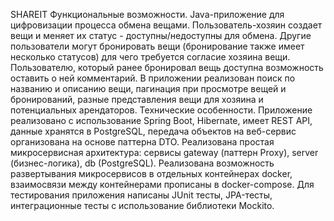 SHAREIT
Функциональные возможности.
Java-приложение для цифровизации процесса обмена вещами. Пользователь-хозяин создает вещи и меняет их статус - доступны/недоступны для обмена. Другие пользователи могут бронировать вещи (бронирование также имеет несколько статусов) для чего требуется согласие хозяина вещи. Пользователю, который ранее бронировал вещь доступна возможность оставить о ней комментарий. В приложении реализован поиск по названию и описанию вещи, пагинация при просмотре вещей и бронирований, разные представления вещи для хозяина и потенциальных арендаторов. 
Технические особенности.
Приложение реализовано с использование Spring Boot, Hibernate, имеет REST API, данные хранятся в PostgreSQL, передача объектов на веб-сервис организована на основе паттерна DTO. Реализована простая микросервисная архитектура: сервисы gateway (паттерн Proxy), server (бизнес-логика), db (PostgreSQL). Реализована возможность развертывания микросервисов в отдельных контейнерах docker, взаимосвязи между контейнерами прописаны в docker-compose. Для тестирования приложения написаны JUnit тесты, JPA-тесты, интеграционные тесты с использование библиотеки Mockito.
